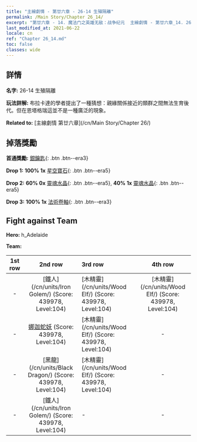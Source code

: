 ```yaml
---
title: "主線劇情 - 第廿六章 - 26-14 生殖隔離"
permalink: /Main Story/Chapter 26_14/
excerpt: "第廿六章 - 14. 魔法门之英雄无敌：战争纪元  主線劇情 - 第廿六章_14. 26-14 生殖隔離"
last_modified_at: 2021-06-22
locale: cn
ref: "Chapter 26_14.md"
toc: false
classes: wide
---
```


## 詳情

 **名字:** 26-14 生殖隔離

 **玩法詳解:** 布拉卡達的學者提出了一種猜想：親緣關係接近的類群之間無法生育後代。但在恩塔格瑞這並不是一種廣泛的現象。

 **Related to:** [主線劇情 第廿六章](/cn/Main Story/Chapter 26/)

## 掉落獎勵

 **首通獎勵:** [銀鑰匙](/cn/Items/con_693/){: .btn .btn--era3}

 **Drop 1:** **100% 1x** [星空寶石](/cn/Items/mat_93/){: .btn .btn--era5}

 **Drop 2:** **60% 0x** [靈魂水晶](/cn/Items/mat_87/){: .btn .btn--era5}, **40% 1x** [靈魂水晶](/cn/Items/mat_87/){: .btn .btn--era5}

 **Drop 3:** **100% 1x** [法術卷軸](/cn/Items/con_694/){: .btn .btn--era3}


## Fight against Team
 **Hero:** h_Adelaide

 **Team:**


  | 1st row | 2nd row | 3rd row | 4th row |
  |:----:|:----:|:----|:----:|
  | - | [鐵人](/cn/units/Iron Golem/) (Score: 439978, Level:104)  | [木精靈](/cn/units/Wood Elf/) (Score: 439978, Level:104)  | [木精靈](/cn/units/Wood Elf/) (Score: 439978, Level:104)  |
  | - | [娜迦蛇妖](/cn/units/Naga/) (Score: 439978, Level:104)  | [木精靈](/cn/units/Wood Elf/) (Score: 439978, Level:104)  | - |
  | - | [黑龍](/cn/units/Black Dragon/) (Score: 439978, Level:104)  | [木精靈](/cn/units/Wood Elf/) (Score: 439978, Level:104)  | - |
  | - | [鐵人](/cn/units/Iron Golem/) (Score: 439978, Level:104)  | - | - |



